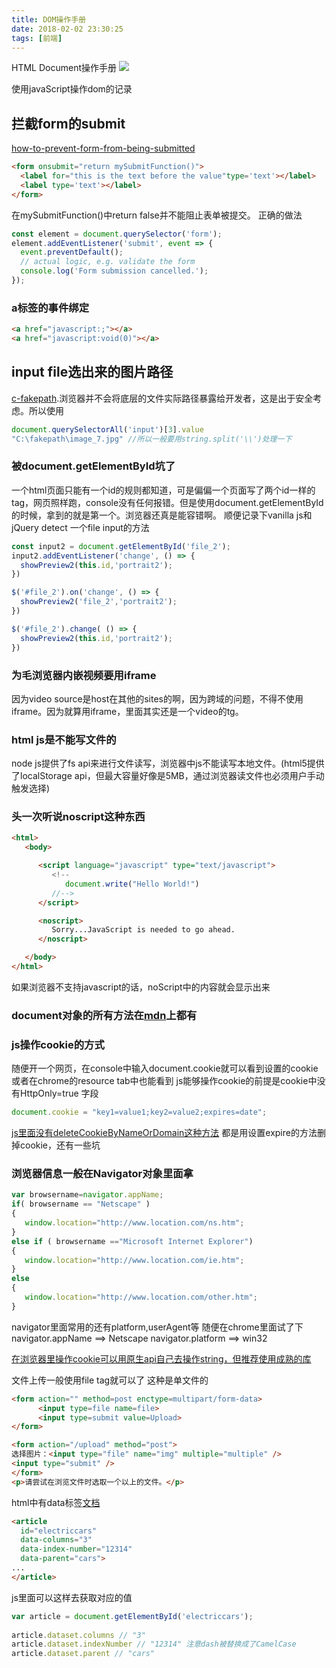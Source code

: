 ```yaml
---
title: DOM操作手册
date: 2018-02-02 23:30:25
tags: [前端]
---
```


HTML Document操作手册
![](https://api1.reindeer36.shop/static/imgs/2138000245bee1e3cc14.jpg)

<!--more-->
使用javaScript操作dom的记录
## 拦截form的submit
[how-to-prevent-form-from-being-submitted](https://stackoverflow.com/questions/3350247/how-to-prevent-form-from-being-submitted)
```html
<form onsubmit="return mySubmitFunction()">
  <label for="this is the text before the value"type='text'></label>
  <label type='text'></label>
</form>
```
在mySubmitFunction()中return false并不能阻止表单被提交。
正确的做法
```js
const element = document.querySelector('form');
element.addEventListener('submit', event => {
  event.preventDefault();
  // actual logic, e.g. validate the form
  console.log('Form submission cancelled.');
});
```

### a标签的事件绑定
```html
<a href="javascript:;"></a>
<a href="javascript:void(0)"></a>
```

## input file选出来的图片路径
[c-fakepath](https://stackoverflow.com/questions/4851595/how-to-resolve-the-c-fakepath).浏览器并不会将底层的文件实际路径暴露给开发者，这是出于安全考虑。所以使用
```js
document.querySelectorAll('input')[3].value
"C:\fakepath\image_7.jpg" //所以一般要用string.split('\\')处理一下
```

### 被document.getElementById坑了
一个html页面只能有一个id的规则都知道，可是偏偏一个页面写了两个id一样的tag，网页照样跑，console没有任何报错。但是使用document.getElementById的时候，拿到的就是第一个。浏览器还真是能容错啊。
顺便记录下vanilla js和jQuery detect 一个file input的方法
```js
const input2 = document.getElementById('file_2');
input2.addEventListener('change', () => {
  showPreview2(this.id,'portrait2');
})

$('#file_2').on('change', () => {
  showPreview2('file_2','portrait2');
})

$('#file_2').change( () => {
  showPreview2(this.id,'portrait2');
})
```

### 为毛浏览器内嵌视频要用iframe
因为video source是host在其他的sites的啊，因为跨域的问题，不得不使用iframe。因为就算用iframe，里面其实还是一个video的tg。

### html js是不能写文件的
node js提供了fs api来进行文件读写，浏览器中js不能读写本地文件。(html5提供了localStorage api，但最大容量好像是5MB，通过浏览器读文件也必须用户手动触发选择)

### 头一次听说noscript这种东西
```html
<html>
   <body>

      <script language="javascript" type="text/javascript">
         <!--
            document.write("Hello World!")
         //-->
      </script>

      <noscript>
         Sorry...JavaScript is needed to go ahead.
      </noscript>

   </body>
</html>
```
如果浏览器不支持javascript的话，noScript中的内容就会显示出来

### document对象的所有方法在[mdn](https://developer.mozilla.org/zh-CN/docs/Web/API/Document/createTextNode)上都有

### js操作cookie的方式
随便开一个网页，在console中输入document.cookie就可以看到设置的cookie
或者在chrome的resource tab中也能看到
js能够操作cookie的前提是cookie中没有HttpOnly=true 字段
```js
document.cookie = "key1=value1;key2=value2;expires=date";
```

[js里面没有deleteCookieByNameOrDomain这种方法](https://jameshfisher.com/2018/12/22/what-is-document-cookie/) 都是用设置expire的方法删掉cookie，还有一些坑


### 浏览器信息一般在Navigator对象里面拿
```js
var browsername=navigator.appName;
if( browsername == "Netscape" )
{
   window.location="http://www.location.com/ns.htm";
}
else if ( browsername =="Microsoft Internet Explorer")
{
   window.location="http://www.location.com/ie.htm";
}
else
{
   window.location="http://www.location.com/other.htm";
}
```
navigator里面常用的还有platform,userAgent等
随便在chrome里面试了下
navigator.appName ==> Netscape
navigator.platform ==> win32

[在浏览器里操作cookie可以用原生api自己去操作string，但推荐使用成熟的库](https://github.com/js-cookie/js-cookie)


文件上传一般使用file tag就可以了
这种是单文件的
```html
<form action="" method=post enctype=multipart/form-data>
      <input type=file name=file>
      <input type=submit value=Upload>
</form>
```
```html
<form action="/upload" method="post">
选择图片：<input type="file" name="img" multiple="multiple" />
<input type="submit" />
</form>
<p>请尝试在浏览文件时选取一个以上的文件。</p>
```

html中有data标签[文档](https://developer.mozilla.org/en-US/docs/Learn/HTML/Howto/Use_data_attributes)
```html
<article
  id="electriccars"
  data-columns="3"
  data-index-number="12314"
  data-parent="cars">
...
</article>
```

js里面可以这样去获取对应的值
```js
var article = document.getElementById('electriccars');
 
article.dataset.columns // "3"
article.dataset.indexNumber // "12314" 注意dash被替换成了CamelCase
article.dataset.parent // "cars"
```

<!-- <audio src="http://m10.music.126.net/20180121230941/8d878803b3b0542d9c5482ccf613a86b/ymusic/d95e/bab6/a7f5/864661168da79b309c3d2fac971d1698.mp3" autoplay="autoplay">
您的浏览器不支持 audio 标签。
</audio> -->